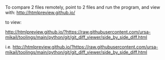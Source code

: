 To compare 2 files remotely, point to 2 files and run the program, and view with: 
http://htmlpreview.github.io/

to view:

http://htmlpreview.github.io/?https://raw.githubusercontent.com/ursa-mikail/toolings/main/python/git/git_diff_viewer/side_by_side_diff.html

i.e.
http://htmlpreview.github.io/?https://raw.githubusercontent.com/ursa-mikail/toolings/main/python/git/git_diff_viewer/side_by_side_diff.html